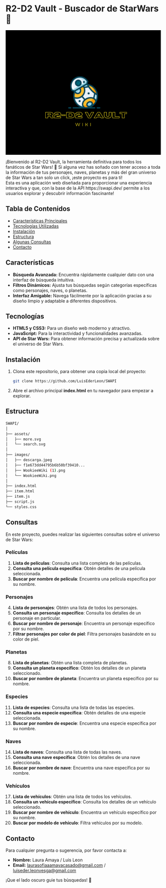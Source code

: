 <h1> R2-D2 Vault - Buscador de StarWars 🚀</h1>

<p align="center" style="background-color: black">
  <img src="images/WookieeWiki (1).png" alt="Imagen referencial" width="400" />
</p>


<p>¡Bienvenido al R2-D2 Vault, la herramienta definitiva para todos los fanáticos de Star Wars! 🌟 Si alguna vez has soñado con tener acceso a toda la información de tus personajes, naves, planetas y más del gran universo de Star Wars a tan solo un click, ¡este proyecto es para ti! <br>Esta es una aplicación web diseñada para proporcionar una experiencia interactiva y que, con la base de la API https://swapi.dev/ permite a los usuarios explorar y descubrir información fascinante!</p>

## Tabla de Contenidos
- [Características Principales](#características)
- [Tecnologías Utilizadas](#Tecnologìas)
- [Instalación](#instalación)
- [Estructura](#estructura)
- [Algunas Consultas](#Consultas)
- [Contacto](#contacto)

## Características

- **Búsqueda Avanzada:** Encuentra rápidamente cualquier dato con una interfaz de búsqueda intuitiva.
- **Filtros Dinámicos:** Ajusta tus búsquedas según categorías específicas como personajes, naves, o planetas.
- **Interfaz Amigable:** Navega fácilmente por la aplicación gracias a su diseño limpio y adaptable a diferentes dispositivos.

## Tecnologías

- **HTML5 y CSS3:** Para un diseño web moderno y atractivo.
- **JavaScript:** Para la interactividad y funcionalidades avanzadas.
- **API de Star Wars:** Para obtener información precisa y actualizada sobre el universo de Star Wars.


## Instalación
1. Clona este repositorio, para obtener una copia local del proyecto:
   ```bash
   git clone https://github.com/LuisEderLeon/SWAPI
2. Abre el archivo principal **index.html** en tu navegador para empezar a explorar.

## Estructura
   ```bash
SWAPI/
│
├── assets/
│   ├── more.svg
│   └── search.svg
│
├── images/
│   ├── descarga.jpeg
│   ├── f1e673dd44795b6b50bf39410...
│   ├── WookieeWiki (1).png
│   └── WookieeWiki.png
│
├── index.html
├── item.html
├── item.js
├── script.js
└── styles.css
```

## Consultas
En este proyecto, puedes realizar las siguientes consultas sobre el universo de Star Wars: 

### Películas
1. **Lista de películas**: Consulta una lista completa de las películas.
2. **Consulta una película específica**: Obtén detalles de una película seleccionada.
3. **Buscar por nombre de película**: Encuentra una película específica por su nombre.

### Personajes
4. **Lista de personajes**: Obtén una lista de todos los personajes.
5. **Consulta un personaje específico**: Consulta los detalles de un personaje en particular.
6. **Buscar por nombre de personaje**: Encuentra un personaje específico por su nombre.
7. **Filtrar personajes por color de piel**: Filtra personajes basándote en su color de piel.

### Planetas
8. **Lista de planetas**: Obtén una lista completa de planetas.
9. **Consulta un planeta específico**: Obtén los detalles de un planeta seleccionado.
10. **Buscar por nombre de planeta**: Encuentra un planeta específico por su nombre.

### Especies
11. **Lista de especies**: Consulta una lista de todas las especies.
12. **Consulta una especie específica**: Obtén detalles de una especie seleccionada.
13. **Buscar por nombre de especie**: Encuentra una especie específica por su nombre.

### Naves
14. **Lista de naves**: Consulta una lista de todas las naves.
15. **Consulta una nave específica**: Obtén los detalles de una nave seleccionada.
16. **Buscar por nombre de nave**: Encuentra una nave específica por su nombre.

### Vehículos
17. **Lista de vehículos**: Obtén una lista de todos los vehículos.
18. **Consulta un vehículo específico**: Consulta los detalles de un vehículo seleccionado.
19. **Buscar por nombre de vehículo**: Encuentra un vehículo específico por su nombre.
20. **Buscar por modelo de vehículo**: Filtra vehículos por su modelo.
    
## Contacto
Para cualquier pregunta o sugerencia, por favor contacta a:
- **Nombre:** Laura Amaya / Luis Leon
- **Email:** laurasofiaaamayacasado@gmail.com / luiseder.leonvesga@gmail.com

¡Que el lado oscuro guie tus bùsquedas! 🌃
